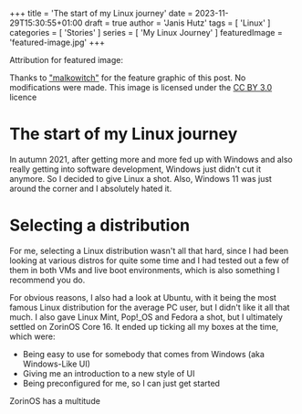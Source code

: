 +++
title = 'The start of my Linux journey'
date = 2023-11-29T15:30:55+01:00
draft = true
author = 'Janis Hutz'
tags = [ 'Linux' ]
categories = [ 'Stories' ]
series = [ 'My Linux Journey' ]
featuredImage = 'featured-image.jpg'
+++

Attribution for featured image:

Thanks to ["malkowitch"](https://www.deviantart.com/malkowitch/gallery) for the feature graphic of this post. No modifications were made. This image is licensed under the [CC BY 3.0](https://creativecommons.org/licenses/by/3.0/) licence


# The start of my Linux journey
In autumn 2021, after getting more and more fed up with Windows and also really getting into software development, Windows just didn't cut it anymore. So I decided to give Linux a shot. Also, Windows 11 was just around the corner and I absolutely hated it.

# Selecting a distribution
For me, selecting a Linux distribution wasn't all that hard, since I had been looking at various distros for quite some time and I had tested out a few of them in both VMs and live boot environments, which is also something I recommend you do.

For obvious reasons, I also had a look at Ubuntu, with it being the most famous Linux distribution for the average PC user, but I didn't like it all that much. I also gave Linux Mint, Pop!_OS and Fedora a shot, but I ultimately settled on ZorinOS Core 16. It ended up ticking all my boxes at the time, which were:

- Being easy to use for somebody that comes from Windows (aka Windows-Like UI)
- Giving me an introduction to a new style of UI
- Being preconfigured for me, so I can just get started

ZorinOS has a multitude 